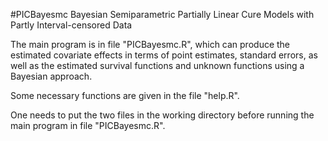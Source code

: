 #PICBayesmc
Bayesian Semiparametric Partially Linear Cure Models with Partly Interval-censored Data

The main program is in file "PICBayesmc.R", which can produce the estimated covariate effects in terms of point estimates, standard errors, as well as the estimated survival functions and unknown functions using a Bayesian approach. 

Some necessary functions are given in the file "help.R".

One needs to put the two files in the working directory before running the main program in file "PICBayesmc.R".
